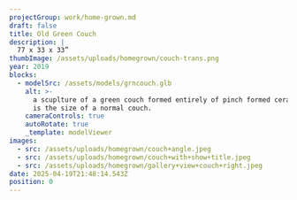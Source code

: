 ```yaml
---
projectGroup: work/home-grown.md
draft: false
title: Old Green Couch
description: |
  77 x 33 x 33”
thumbImage: /assets/uploads/homegrown/couch-trans.png
year: 2019
blocks:
  - modelSrc: /assets/models/grncouch.glb
    alt: >-
      a scuplture of a green couch formed entirely of pinch formed ceramic. It
      is the size of a normal couch.
    cameraControls: true
    autoRotate: true
    _template: modelViewer
images:
  - src: /assets/uploads/homegrown/couch+angle.jpeg
  - src: /assets/uploads/homegrown/couch+with+show+title.jpeg
  - src: /assets/uploads/homegrown/gallery+view+couch+right.jpeg
date: 2025-04-19T21:48:14.543Z
position: 0
---
```


